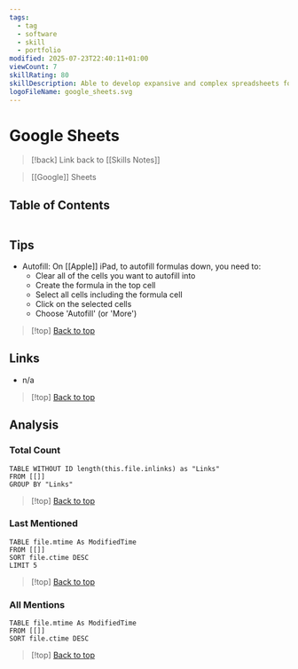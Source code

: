 ```yaml
---
tags:
  - tag
  - software
  - skill
  - portfolio
modified: 2025-07-23T22:40:11+01:00
viewCount: 7
skillRating: 80
skillDescription: Able to develop expansive and complex spreadsheets for use as databases in some instances and automate the manipulation of data through Google Apps Script.
logoFileName: google_sheets.svg
---
```

# Google Sheets

> [!back] Link back to [[Skills Notes]]

> [[Google]] Sheets

## Table of Contents

```table-of-contents
```

## Tips

- Autofill: On [[Apple]] iPad, to autofill formulas down, you need to:
	- Clear all of the cells you want to autofill into
	- Create the formula in the top cell
	- Select all cells including the formula cell
	- Click on the selected cells
	- Choose 'Autofill' (or 'More')

 >[!top] [Back to top](#Table%20of%20Contents)

## Links

- n/a

>[!top] [Back to top](#Table%20of%20Contents)

## Analysis

### Total Count

```dataview
TABLE WITHOUT ID length(this.file.inlinks) as "Links"
FROM [[]]
GROUP BY "Links"
```

>[!top] [Back to top](#Table%20of%20Contents)

### Last Mentioned

```dataview
TABLE file.mtime As ModifiedTime
FROM [[]]
SORT file.ctime DESC
LIMIT 5
```

>[!top] [Back to top](#Table%20of%20Contents)

### All Mentions

```dataview
TABLE file.mtime As ModifiedTime
FROM [[]]
SORT file.ctime DESC
```

>[!top] [Back to top](#Table%20of%20Contents)